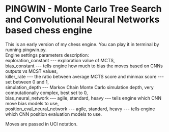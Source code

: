 # PINGWIN - Monte Carlo Tree Search and Convolutional Neural Networks based chess engine 
This is an early version of my chess engine. You can play it in terminal by running pingwin.py.  
Engine settings parameters description:  
exploration_constant --- exploration value of MCTS,  
bias_constant --- tells engine how much to bias the moves based on CNNs outputs vs MCST values,  
killer_rate --- the ratio between average MCTS score and minmax score --- set between 0 and 1,  
simulation_depth --- Markov Chain Monte Carlo simulation depth, very computationally complex, best set to 0,  
bias_neural_network --- agile, standard, heavy --- tells engine which CNN move bias models to use,  
position_eval_neural_network --- agile, standard, heavy --- tells engine which CNN position evaluation models to use.  
    
Moves are passed in UCI notation.
